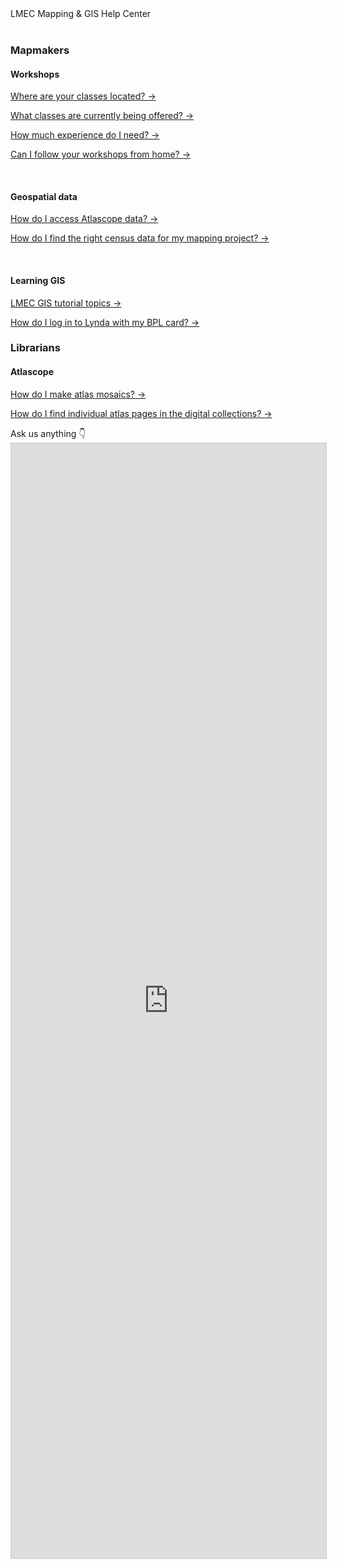 <div class = "lmec-header">LMEC Mapping & GIS Help Center </div>

<br>

<div class = "suggestions">


<div id = "for-mapmakers">
<h3>Mapmakers</h3>
<h4>Workshops</h4>
<p><a href="#/workshops/">Where are your classes located? →</a></p>
<p><a href="#/workshops/">What classes are currently being offered? →</a></p>
<p><a href="#/workshops/">How much experience do I need? →</a></p>
<p><a href="#/workshops/map201">Can I follow your workshops from home? →</a></p><br>
<h4>Geospatial data</h4>
<p><a href="#/documentation/lmec-data/urban-atlases/atlas-imagery">How do I access Atlascope data? →</a></p>
<p><a href="#/guides/data-guides/census/">How do I find the right census data for my mapping project? →</a></p>
<br>
<h4>Learning GIS</h4>
<p><a href="#/guides/gis-guides/">LMEC GIS tutorial topics →</a></p>
<p><a href="https://my.nicheacademy.com/bostonpublic/course/1399">How do I log in to Lynda with my BPL card? →</a></p>
</div>



<div id = "for-librarians">
<h3>Librarians</h3>
<h4>Atlascope</h4>
<p><a href="#/guides/tools-guides/atlascope/create-mosaics">How do I make atlas mosaics? →</a></p>   
<p><a href="#/guides/tools-guides/atlascope/digital-collections">How do I find individual atlas pages in the digital collections? →</a></p>  
</div>

</div>



<div class="lmec-header" 
<h1>Ask us anything  👇 </h1></div>

<script src="https://static.airtable.com/js/embed/embed_snippet_v1.js"></script><iframe class="airtable-embed airtable-dynamic-height" style="background: transparent; border: 1px solid #ccc;" src="https://airtable.com/embed/shrY1Rvnl5qfYo99n?backgroundColor=teal" width="100%" height="1784" frameborder="0"></iframe>


